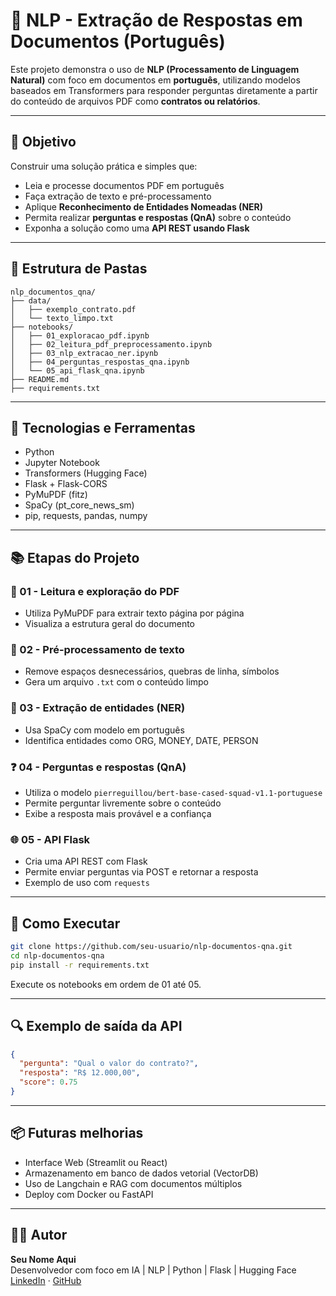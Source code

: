 # 🤖 NLP - Extração de Respostas em Documentos (Português)

Este projeto demonstra o uso de **NLP (Processamento de Linguagem Natural)** com foco em documentos em **português**, utilizando modelos baseados em Transformers para responder perguntas diretamente a partir do conteúdo de arquivos PDF como **contratos ou relatórios**.

---

## 📌 Objetivo

Construir uma solução prática e simples que:
- Leia e processe documentos PDF em português
- Faça extração de texto e pré-processamento
- Aplique **Reconhecimento de Entidades Nomeadas (NER)**
- Permita realizar **perguntas e respostas (QnA)** sobre o conteúdo
- Exponha a solução como uma **API REST usando Flask**

---

## 📁 Estrutura de Pastas

```
nlp_documentos_qna/
├── data/
│   ├── exemplo_contrato.pdf
│   └── texto_limpo.txt
├── notebooks/
│   ├── 01_exploracao_pdf.ipynb
│   ├── 02_leitura_pdf_preprocessamento.ipynb
│   ├── 03_nlp_extracao_ner.ipynb
│   ├── 04_perguntas_respostas_qna.ipynb
│   └── 05_api_flask_qna.ipynb
├── README.md
├── requirements.txt
```

---

## 🧰 Tecnologias e Ferramentas

- Python
- Jupyter Notebook
- Transformers (Hugging Face)
- Flask + Flask-CORS
- PyMuPDF (fitz)
- SpaCy (pt_core_news_sm)
- pip, requests, pandas, numpy

---

## 📚 Etapas do Projeto

### 📄 01 - Leitura e exploração do PDF
- Utiliza PyMuPDF para extrair texto página por página
- Visualiza a estrutura geral do documento

### 🧼 02 - Pré-processamento de texto
- Remove espaços desnecessários, quebras de linha, símbolos
- Gera um arquivo `.txt` com o conteúdo limpo

### 🧠 03 - Extração de entidades (NER)
- Usa SpaCy com modelo em português
- Identifica entidades como ORG, MONEY, DATE, PERSON

### ❓ 04 - Perguntas e respostas (QnA)
- Utiliza o modelo `pierreguillou/bert-base-cased-squad-v1.1-portuguese`
- Permite perguntar livremente sobre o conteúdo
- Exibe a resposta mais provável e a confiança

### 🌐 05 - API Flask
- Cria uma API REST com Flask
- Permite enviar perguntas via POST e retornar a resposta
- Exemplo de uso com `requests`

---

## 🔧 Como Executar

```bash
git clone https://github.com/seu-usuario/nlp-documentos-qna.git
cd nlp-documentos-qna
pip install -r requirements.txt
```

Execute os notebooks em ordem de 01 até 05.

---

## 🔍 Exemplo de saída da API

```json
{
  "pergunta": "Qual o valor do contrato?",
  "resposta": "R$ 12.000,00",
  "score": 0.75
}
```

---

## 📦 Futuras melhorias

- Interface Web (Streamlit ou React)
- Armazenamento em banco de dados vetorial (VectorDB)
- Uso de Langchain e RAG com documentos múltiplos
- Deploy com Docker ou FastAPI

---

## 👨‍💻 Autor

**Seu Nome Aqui**  
Desenvolvedor com foco em IA | NLP | Python | Flask | Hugging Face  
[LinkedIn](https://linkedin.com/in/seu-perfil) · [GitHub](https://github.com/seu-usuario)